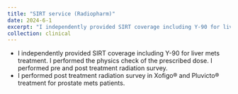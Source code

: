 ```yaml
---
title: "SIRT service (Radiopharm)"
date: 2024-6-1
excerpt: "I independently provided SIRT coverage including Y-90 for liver mets treatment and participated in Xofigo® and Pluvicto® treatment for prostate mets patients."
collection: clinical
---
```


- I independently provided SIRT coverage including Y-90 for liver mets treatment. I performed the physics check of the prescribed dose. I performed pre and post treatment radiation survey. 
- I performed post treatment radiation survey in Xofigo® and Pluvicto® treatment for prostate mets patients. 